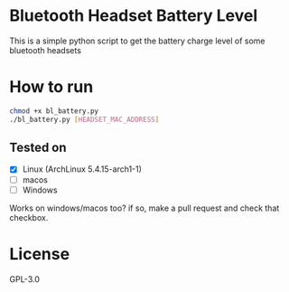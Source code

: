 # Bluetooth Headset Battery Level

This is a simple python script to get the battery charge level of some bluetooth headsets

# How to run
```bash
chmod +x bl_battery.py
./bl_battery.py [HEADSET_MAC_ADDRESS]
```

## Tested on

- [x] Linux (ArchLinux 5.4.15-arch1-1)
- [ ] macos
- [ ] Windows

Works on windows/macos too? if so, make a pull request and check that checkbox.

# License
GPL-3.0

